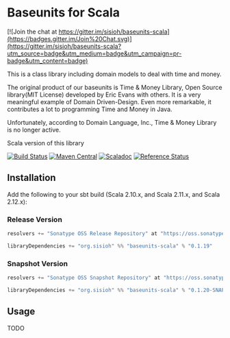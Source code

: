 # Baseunits for Scala

[![Join the chat at https://gitter.im/sisioh/baseunits-scala](https://badges.gitter.im/Join%20Chat.svg)](https://gitter.im/sisioh/baseunits-scala?utm_source=badge&utm_medium=badge&utm_campaign=pr-badge&utm_content=badge)

This is a class library including domain models to deal with time and money.

The original product of our baseunits is Time & Money Library, Open
Source library(MIT License) developed by Eric Evans with others.
It is a very meaningful example of Domain Driven-Design.
Even more remarkable, it contributes a lot to programming Time and
Money in Java.

Unfortunately, according to Domain Language, Inc., Time & Money
Library is no longer active.

Scala version of this library

[![Build Status](https://travis-ci.org/sisioh/baseunits-scala.png?branch=develop)](https://travis-ci.org/sisioh/baseunits-scala)
[![Maven Central](https://maven-badges.herokuapp.com/maven-central/org.sisioh/baseunits-scala_2.11/badge.svg)](https://maven-badges.herokuapp.com/maven-central/org.sisioh/baseunits-scala_2.11)
[![Scaladoc](http://javadoc-badge.appspot.com/org.sisioh/baseunits-scala.svg?label=scaladoc)](http://javadoc-badge.appspot.com/org.sisioh/baseunits-scala_2.11)
[![Reference Status](https://www.versioneye.com/java/org.sisioh:baseunits-scala_2.11/reference_badge.svg?style=flat)](https://www.versioneye.com/java/org.sisioh:baseunits-scala_2.11/references)

## Installation

Add the following to your sbt build (Scala 2.10.x, and Scala 2.11.x, and Scala 2.12.x):

### Release Version

```scala
resolvers += "Sonatype OSS Release Repository" at "https://oss.sonatype.org/content/repositories/releases/"

libraryDependencies += "org.sisioh" %% "baseunits-scala" % "0.1.19"
```

### Snapshot Version

```scala
resolvers += "Sonatype OSS Snapshot Repository" at "https://oss.sonatype.org/content/repositories/snapshots/"

libraryDependencies += "org.sisioh" %% "baseunits-scala" % "0.1.20-SNAPSHOT"
```

## Usage

TODO


